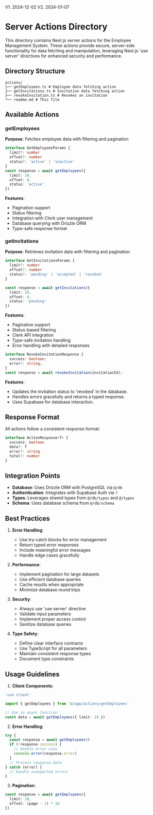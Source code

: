V1. 2024-12-02
V2. 2024-01-07
# Server Actions Directory

This directory contains Next.js server actions for the Employee Management System. These actions provide secure, server-side functionality for data fetching and manipulation, leveraging Next.js 'use server' directives for enhanced security and performance.

## Directory Structure

```
actions/
├── getEmployees.ts # Employee data fetching action
├── getInvitations.ts # Invitation data fetching action
├── revokeInvitation.ts # Revokes an invitation
└── readme.md # This file
```

## Available Actions

### getEmployees
**Purpose**: Fetches employee data with filtering and pagination
```typescript
interface GetEmployeesParams {
  limit?: number
  offset?: number
  status?: 'active' | 'inactive'
}
const response = await getEmployees({
  limit: 10,
  offset: 0,
  status: 'active'
})
```
**Features**:
- Pagination support
- Status filtering
- Integration with Clerk user management
- Database querying with Drizzle ORM
- Type-safe response format

### getInvitations
**Purpose**: Retrieves invitation data with filtering and pagination
```typescript
interface GetInvitationsParams {
  limit?: number
  offset?: number
  status?: 'pending' | 'accepted' | 'revoked'
}

const response = await getInvitations({
  limit: 10,
  offset: 0,
  status: 'pending'
})
```
**Features**:
- Pagination support
- Status-based filtering
- Clerk API integration
- Type-safe invitation handling
- Error handling with detailed responses

```typescript
interface RevokeInvitationResponse {
  success: boolean;
  error?: string;
}
const response = await revokeInvitation(invitationId);
```

**Features**:
- Updates the invitation status to 'revoked' in the database.
- Handles errors gracefully and returns a typed response.
- Uses Supabase for database interaction.

## Response Format

All actions follow a consistent response format:
```typescript
interface ActionResponse<T> {
  success: boolean
  data?: T
  error?: string
  total?: number
}
```


## Integration Points

- **Database**: Uses Drizzle ORM with PostgreSQL via `@/db`
- **Authentication**: Integrates with Supabase Auth via `?`
- **Types**: Leverages shared types from `@/db/types` and `@/types`
- **Schema**: Uses database schema from `@/db/schema`

## Best Practices

1. **Error Handling**:
   - Use try-catch blocks for error management
   - Return typed error responses
   - Include meaningful error messages
   - Handle edge cases gracefully

2. **Performance**:
   - Implement pagination for large datasets
   - Use efficient database queries
   - Cache results when appropriate
   - Minimize database round trips

3. **Security**:
   - Always use 'use server' directive
   - Validate input parameters
   - Implement proper access control
   - Sanitize database queries

4. **Type Safety**:
   - Define clear interface contracts
   - Use TypeScript for all parameters
   - Maintain consistent response types
   - Document type constraints

## Usage Guidelines

1. **Client Components**:
```typescript
'use client'

import { getEmployees } from '@/app/actions/getEmployees'

// Use in async function
const data = await getEmployees({ limit: 10 })
```

2. **Error Handling**:
```typescript
try {
  const response = await getEmployees()
  if (!response.success) {
    // Handle error case
    console.error(response.error)
  }
  // Process response.data
} catch (error) {
  // Handle unexpected errors
}
```

3. **Pagination**:
```typescript
const response = await getEmployees({
  limit: 10,
  offset: (page - 1) * 10
})
```